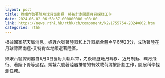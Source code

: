 ```yaml
---
layout: post
title: 嫦娥六號著陸月球背面南極　將按計劃開展月背採樣工作
date: 2024-06-02 06:58:37.000000000 +08:00
link: https://news.rthk.hk/rthk/ch/component/k2/1755754-20240602.htm
categories: rthk
---
```


根據國家航天局消息，嫦娥六號著陸器和上升器組合體今早6時23分，成功著陸在月球背面南極-艾特肯盆地預選著陸區。

嫦娥六號探測器自5月3日發射入軌以來，先後經歷地月轉移、近月制動、環月飛行、著陸下降等過程。嫦娥六號著陸器攜帶的有效載荷將按計劃工作，開展科學探測任務。
